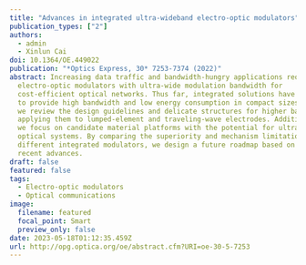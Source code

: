 ```yaml
---
title: "Advances in integrated ultra-wideband electro-optic modulators"
publication_types: ["2"]
authors:
  - admin
  - Xinlun Cai
doi: 10.1364/OE.449022
publication: "*Optics Express, 30* 7253-7374 (2022)"
abstract: Increasing data traffic and bandwidth-hungry applications require
  electro-optic modulators with ultra-wide modulation bandwidth for
  cost-efficient optical networks. Thus far, integrated solutions have emerged
  to provide high bandwidth and low energy consumption in compact sizes. Here,
  we review the design guidelines and delicate structures for higher bandwidth,
  applying them to lumped-element and traveling-wave electrodes. Additionally,
  we focus on candidate material platforms with the potential for ultra-wideband
  optical systems. By comparing the superiority and mechanism limitations of
  different integrated modulators, we design a future roadmap based on the
  recent advances.
draft: false
featured: false
tags:
  - Electro-optic modulators
  - Optical communications
image:
  filename: featured
  focal_point: Smart
  preview_only: false
date: 2023-05-18T01:12:35.459Z
url: http://opg.optica.org/oe/abstract.cfm?URI=oe-30-5-7253
---
```

